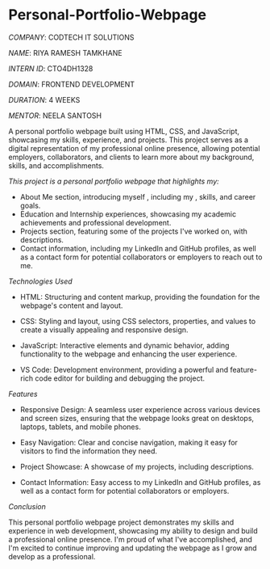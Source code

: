 # Personal-Portfolio-Webpage

*COMPANY*:  CODTECH IT SOLUTIONS

 *NAME*:  RIYA RAMESH TAMKHANE

*INTERN ID*: CTO4DH1328

*DOMAIN*:  FRONTEND DEVELOPMENT

*DURATION*:  4 WEEKS

*MENTOR*:  NEELA SANTOSH

A personal portfolio webpage built using HTML, CSS, and JavaScript, showcasing my skills, experience, and projects. 
This project serves as a digital representation of my professional online presence, allowing potential employers, 
collaborators, and clients to learn more about my background, skills, and accomplishments.

*This project is a personal portfolio webpage that highlights my:*

- About Me section, introducing myself , including my , skills, and career goals.
- Education and Internship experiences, showcasing my academic achievements and professional development.
- Projects section, featuring some of the projects I've worked on, with descriptions.
- Contact information, including my LinkedIn and GitHub profiles, as well as a contact form for potential collaborators or employers to reach out to me.

*Technologies Used*

- HTML: Structuring and content markup, providing the foundation for the webpage's content and layout.
 
- CSS: Styling and layout, using CSS selectors, properties, and values to create a visually appealing and responsive design.
  
- JavaScript: Interactive elements and dynamic behavior, adding functionality to the webpage and enhancing the user experience.
  
- VS Code: Development environment, providing a powerful and feature-rich code editor for building and debugging the project.

*Features*

- Responsive Design: A seamless user experience across various devices and screen sizes, ensuring that the webpage looks great on desktops, laptops, tablets, and mobile phones.
  
- Easy Navigation: Clear and concise navigation, making it easy for visitors to find the information they need.
  
- Project Showcase: A showcase of my projects, including descriptions.
  
- Contact Information: Easy access to my LinkedIn and GitHub profiles, as well as a contact form for potential collaborators or employers.

*Conclusion*

This personal portfolio webpage project demonstrates my skills and experience in web development, showcasing my ability to design and build
a professional online presence. I'm proud of what I've accomplished, and I'm excited to continue improving and updating the webpage as I grow and develop as a professional.

